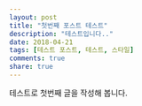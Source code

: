 ```yaml
---
layout: post
title: "첫번째 포스트 테스트"
description: "테스트입니다.."
date: 2018-04-21
tags: [테스트 포스트, 테스트, 스타일]
comments: true
share: true
---
```


테스트로 첫번째 글을 작성해 봅니다.